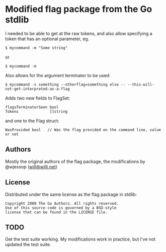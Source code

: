 # Modified flag package from the Go stdlib

I needed to be able to get at the raw tokens, and also allow specifying a token that has an optional parameter, eg.

    $ mycommand -m "Some string"

or

    $ mycommand -m

Also allows for the argument terminator to be used:

    $ mycommand -s something --otherflag=something else -- --this-will-not-get-interpreted-as-a-flag

Adds two new fields to FlagSet:

    flagsTerminatorSeen bool
    Tokens              []string

and one to the Flag struct:

    WasProvided bool   // Was the flag provided on the command line, value or not

## Authors

Mostly the original authors of the flag package, the modifications by @wjessop (will@willj.net)

## License

Distributed under the same license as the flag package in stdlib:

    Copyright 2009 The Go Authors. All rights reserved.
    Use of this source code is governed by a BSD-style
    license that can be found in the LICENSE file.

## TODO

Get the test suite working. My modifications work in practice, but I've not updated the test suite.
